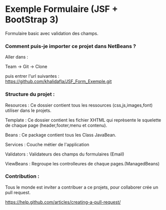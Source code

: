 # Exemple Formulaire (JSF + BootStrap 3)

Formulaire basic avec validation des champs.

### Comment puis-je importer ce projet dans NetBeans ?

Aller dans :

Team -> Git -> Clone 

puis entrer l'url suivantes : https://github.com/khalidafla/JSF_Form_Exemple.git

### Structure du projet :

Resources : Ce dossier contient tous les ressources (css,js,images,font) utiliser dans le projets.

Template : Ce dossier contient les fichier XHTML qui reprèsente le squelette de chaque page (header,footer,menu et contenu).

Beans : Ce package contient tous les Class JavaBean.

Services : Couche métier de l'application

Validators : Validateurs des champs du formulaires (Email)

ViewBeans : Regroupe les controlleures de chaque pages.(ManagedBeans)

### Contribution :

Tous le monde est inviter a contribuer a ce projets, pour collaborer crée un pull request.

https://help.github.com/articles/creating-a-pull-request/